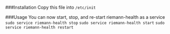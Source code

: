 ###Installation
Copy this file into ```/etc/init```

###Usage
You can now start, stop, and re-start riemann-health as a service
```sudo service riemann-health stop```
```sudo service riemann-health start```
```sudo service riemann-health restart```